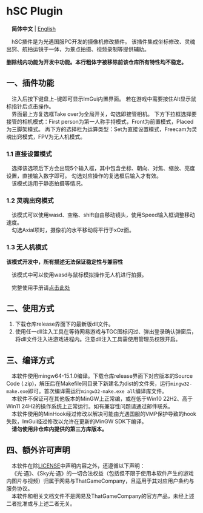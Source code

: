 # hSC Plugin
&emsp;**简体中文** | [English](https://github.com/HTMonkeyG/hSC/blob/main/README-en_US.md)

&emsp;hSC插件是为光遇国服PC开发的摄像机修改插件。
该插件集成坐标修改、灵魂出窍、航拍运镜于一体，为景点拍摄、视频录制等提供辅助。

**删除线内功能为开发中功能。本行粗体字被移除前该仓库所有特性均不稳定。**

## 一、插件功能
&emsp;注入后按下键盘上`~`键即可显示ImGui内置界面。
若在游戏中需要按住Alt显示鼠标指针后点击操作。<br>
&emsp;界面最上方复选框Take over为全局开关，勾选即接管相机。
下方下拉框选择要接管的相机模式：First person为第一人称手持模式，Front为前置模式，Placed为三脚架模式。
再下方的选择栏为运算类型：Set为直接设置模式，Freecam为灵魂出窍模式，FPV为无人机模式。

### 1.1 直接设置模式
&emsp;选择该选项后下方会出现5个输入框，其中包含坐标、朝向、对焦、缩放、亮度设置，直接输入数字即可。
勾选对应操作的复选框后输入才有效。<br>
&emsp;该模式适用于静态拍摄等情况。

### 1.2 灵魂出窍模式
&emsp;该模式可以使用wasd、空格、shift自由移动镜头，使用Speed输入框调整移动速度。<br>
&emsp;勾选Axial项时，摄像机的水平移动将平行于xOz面。

### 1.3 无人机模式
**该模式开发中，所有描述无法保证稳定性与兼容性**

&emsp;该模式中可以使用wasd与鼠标模拟操作无人机进行拍摄。

&emsp;完整使用手册请[点击此处](https://github.com/HTMonkeyG/hSC/blob/main/doc/manual.md)

## 二、使用方式
1. 下载仓库release界面下的最新版dll文件。
2. 使用任一dll注入工具在等待网易游戏与TGC图标闪过、弹出登录确认弹窗后，将dll文件注入进游戏进程内。注意dll注入工具需使用管理员权限开启。

## 三、编译方式
&emsp;本软件使用mingw64-15.1.0编译。下载仓库release界面下对应版本的Source Code (.zip)，解压后在Makefile同目录下新建名为dist的文件夹，运行`mingw32-make.exe`即可。首次编译需运行`mingw32-make.exe all`编译库文件。<br>
&emsp;本软件不保证可在其他版本的MinGW上正常编，或在低于Win10 22H2、高于Win11 24H2的操作系统上正常运行。如有兼容性问题请通过邮件联系。<br>
&emsp;本软件使用的MinHook经过修改以解决可能由光遇国服的VMP保护导致的hook失败，ImGui经过修改以允许在更新的MinGW SDK下编译。<br>
&emsp;**请勿使用非仓库内提供的第三方库版本。**

## 四、额外许可声明
&emsp;本软件在除[LICENSE](https://github.com/HTMonkeyG/hSC/blob/main/LICENSE)中声明内容之外，还遵循以下声明：<br>
&emsp;《光·遇》、《Sky光·遇》的一切合法权益（包括但不限于使用本软件产生的游戏内图片与视频）归属于网易与ThatGameCompany，且适用于其对应用户条约与服务协议。<br>
&emsp;本软件和相关文档文件不是网易及ThatGameCompany的官方产品，未经上述二者批准或与上述二者无关。<br>
